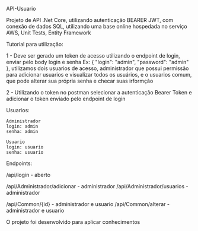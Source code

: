 API-Usuario

Projeto de API .Net Core, utilizando autenticação BEARER JWT, com conexão de dados SQL, utilizando uma base online hospedada no serviço AWS, Unit Tests, Entity Framework

Tutorial para utilização:

1 - Deve ser gerado um token de acesso utilizando o endpoint de login, enviar pelo body login e senha Ex: { "login": "admin",  "password": "admin" }, utilizamos dois usuarios de acesso, administrador que possui permissão para adicionar usuarios e visualizar todos os usuários, e o usuarios comum, que pode alterar sua própria senha e checar suas irformção

2 - Utilizando o token no postman selecionar a autenticação Bearer Token e adicionar o token enviado pelo endpoint de login 

Usuarios:

    Administrador
    login: admin
    senha: admin

    Usuario
    login: usuario
    senha: usuario

Endpoints:

  /api/login - aberto

  /api/Administrador/adicionar - administrador
  /api/Administrador/usuarios - administrador
  
  /api/Common/{id} - administrador e usuario
  /api/Common/alterar - administrador e usuario


O projeto foi desenvolvido para aplicar conhecimentos 
